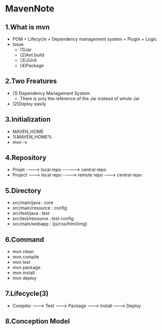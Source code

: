 # MavenNote

## 1.What is mvn

- POM + Lifecycle + Dependency management system + Plugin + Logic
- Issue
  - (1)Jar
  - (2)Ant build
  - (3)JUnit
  - (4)Package

## 2.Two Freatures

- (1) Dependency Management System
  - There is only the reference of the Jar instead of whole Jar
- (2)Deploy easily

## 3.Initialization

- MAVEN_HOME
- %MAVEN_HOME%
- mvn -v

## 4.Repository

- Projet ----> local repo ------> central repo
- Project ---> local repo ----> remote repo ---> central repo

## 5.Directory

- src/main/java  : core
- src/main/resource : config
- src/test/java : test
- src/test/resource : test config
- src/main/webapp : (js/css/html/img)

## 6.Command

- mvn clean
- mvn compile
- mvn test
- mvn package
- mvn install
- mvn deploy

## 7.Lifecycle(3)

- Compiler ---> Test ---> Package ---> Install ---> Deploy

## 8.Conception Model